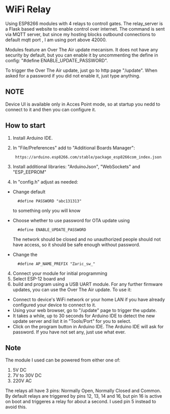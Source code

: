 # WiFi Relay

Using ESP8266 modules with 4 relays to controll gates. The relay_server is a Flask based website to enable control over internet. The command is sent via MQTT server, but since my hosting blocks outbound connections to default mqtt port ,
I am using port above 42000.

Modules feature an Over The Air update mecanism. It does not have any security by default, but you can enable it by uncommenting the define in config: "#define ENABLE_UPDATE_PASSWORD".

To trigger the Over The Air update, just go to http page "/update". When asked for a password if you did not enable it, just type anything.

## NOTE

Device UI is available only in Acces Point mode, so at startup you nedd to connect to it and then you can configure it.

## How to start

1. Install Arduino IDE.
2. In "File/Preferences" add to "Additional Boards Manager":

        https://arduino.esp8266.com/stable/package_esp8266com_index.json


2. Install additional libraries: "ArduinoJson", "WebSockets" and "ESP_EEPROM"
3. In "config.h" adjust as needed:

- Change default 

        #define PASSWORD "abc131313" 
        
  to something only you will know
- Choose whether to use password for OTA update using 

        #define ENABLE_UPDATE_PASSWORD
        
  The network should be closed and no unauthorized people should not have access, so it should be safe enough without password.
- Change the 

        #define AP_NAME_PREFIX "Zaric_sw_"

4. Connect your module for initial programming
5. Select ESP-12 board and
6. build and program using a USB UART module. For any further firmware updates, you can use the Over The Air update. To use it:
- Connect to device's WiFi network or your home LAN if you have already configured your device to connect to it.
- Using your web browser, go to "/update" page to trigger the update.
- It takes a while, up to 30 seconds for Arduino IDE to detect the new update server and list it in "Tools/Port" for you to select. 
- Click on the program button in Arduino IDE. The Arduino IDE will ask for password. If you have not set any, just use what ever.

## Note

The module I used can be powered from either one of:
1. 5V DC
2. 7V to 30V DC
3. 220V AC

The relays all have 3 pins: Normally Open, Normally Closed and Common.
By default relays are triggered by pins 12, 13, 14 and 16, but pin 16 is active on boot and triggeres a relay for about a second. I used pin 5 instead to avoid this.
